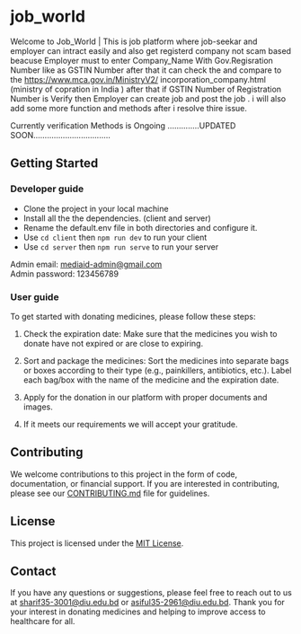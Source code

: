 # job_world
Welcome to Job_World |  This is job platform where job-seekar and employer can intract easily and also get registerd company not scam based beacuse Employer must to enter Company_Name With Gov.Regisration Number like as GSTIN Number after that it can check the and compare to the https://www.mca.gov.in/MinistryV2/ incorporation_company.html  (ministry of copration in India ) after that if GSTIN Number of Registration Number is Verify then Employer can create job and post the job . i will also add some more function and methods after i resolve thire issue.


Currently verification Methods is Ongoing ..............UPDATED SOON..................................



## Getting Started 

### Developer guide
- Clone the project in your local machine
- Install all the the dependencies. (client and server)
- Rename the default.env file in both directories and configure it.
- Use `cd client` then `npm run dev` to run your client
- Use `cd server` then `npm run serve` to run your server

Admin email: mediaid-admin@gmail.com<br>
Admin password: 123456789

### User guide

To get started with donating medicines, please follow these steps:

1. Check the expiration date: Make sure that the medicines you wish to donate have not expired or are close to expiring.

2. Sort and package the medicines: Sort the medicines into separate bags or boxes according to their type (e.g., painkillers, antibiotics, etc.). Label each bag/box with the name of the medicine and the expiration date.

3. Apply for the donation in our platform with proper documents and images.

4. If it meets our requirements we will accept your gratitude.

## Contributing

We welcome contributions to this project in the form of code, documentation, or financial support. If you are interested in contributing, please see our [CONTRIBUTING.md](CONTRIBUTING.md) file for guidelines.

## License

This project is licensed under the [MIT License](LICENSE).

## Contact

If you have any questions or suggestions, please feel free to reach out to us at sharif35-3001@diu.edu.bd or asiful35-2961@diu.edu.bd. Thank you for your interest in donating medicines and helping to improve access to healthcare for all.
